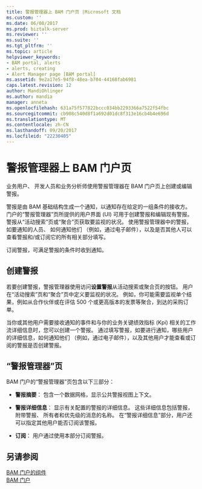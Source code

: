 ```yaml
---
title: 警报管理器上 BAM 门户页 |Microsoft 文档
ms.custom: ''
ms.date: 06/08/2017
ms.prod: biztalk-server
ms.reviewer: ''
ms.suite: ''
ms.tgt_pltfrm: ''
ms.topic: article
helpviewer_keywords:
- BAM portal, alerts
- alerts, creating
- Alert Manager page [BAM portal]
ms.assetid: 9e2a17e5-94f8-48ea-b704-44168fab6981
caps.latest.revision: 12
author: MandiOhlinger
ms.author: mandia
manager: anneta
ms.openlocfilehash: 631a75f577822bccc034bb2293366a7522f54fbc
ms.sourcegitcommit: cb908c540d8f1a692d01dc8f313e16cb4b4e696d
ms.translationtype: MT
ms.contentlocale: zh-CN
ms.lasthandoff: 09/20/2017
ms.locfileid: "22230405"
---
```

# <a name="alert-manager-on-the-bam-portal-page"></a>警报管理器上 BAM 门户页
业务用户、 开发人员和业务分析师使用警报管理器在 BAM 门户页上创建或编辑警报。  
  
 警报是由 BAM 基础结构生成一个通知，以通知存在给定的一组条件的接收方。 门户的“警报管理器”页所提供的用户界面 (UI) 可用于创建警报和编辑现有警报。 警报从“活动搜索”页或“聚合”页获取要监视的状况。 使用警报管理器中的警报，如要通知的人员、 如何通知他们 （例如，通过电子邮件），以及是否其他人可以查看警报和/或订阅它的所有相关部分填写。  
  
 订阅警报，可满足警报的条件时收到通知。  
  
## <a name="creating-alerts"></a>创建警报  
 若要创建警报，警报管理器使用访问**设置警报**从活动搜索或聚合页的按钮。 用户在“活动搜索”页和“聚合”页中定义要监视的状况。 例如，你可能需要监视单个结果，例如从合作伙伴或在评估 500 个或更高版本的发票等聚合，到达的采购订单。  
  
 当你或其他用户需要接收通知的事件和与你的业务关键绩效指标 (Kpi) 相关的工作流详细信息时，您可以创建一个警报。 通过填写警报，如要进行通知，哪些用户的详细信息，如何通知他们 （例如，通过电子邮件），以及其他用户才能查看或订阅的警报是否创建警报。  
  
## <a name="the-alert-manager-page"></a>“警报管理器”页  
 BAM 门户的“警报管理器”页包含以下三部分：  
  
-   **警报摘要**： 包含一个数据网格，显示公共警报视图上下文。  
  
-   **警报详细信息**： 显示有关配置的警报的详细信息。 这些详细信息包括警报，附带警报、 所有者和优先级的消息的名称。  在“警报详细信息”部分，用户还可以指定其他用户能否订阅该警报。  
  
-   **订阅**： 用户通过使用本部分订阅警报。  
  
## <a name="see-also"></a>另请参阅  
 [BAM 门户的组件](../core/components-of-the-bam-portal.md)   
 [BAM 门户](../core/bam-portal.md)